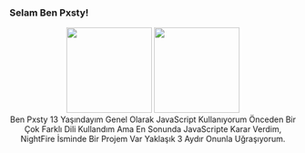 ### Selam Ben Pxsty!
<div align = "center">
<img src = "https://github-readme-stats.vercel.app/api?username=pxsty0&show_icons=true&theme=tokyonight" width = "% 100" height = "150px" />
<img src = "https://github-readme-stats.vercel.app/api/top-langs/?username=pxsty0&layout=compact&theme=tokyonight" width = "% 100" height = "150px"  />
  <br> 
  Ben Pxsty 13 Yaşındayım Genel Olarak JavaScript Kullanıyorum Önceden Bir Çok Farklı Dili Kullandım Ama En Sonunda JavaScripte Karar Verdim, NightFire İsminde Bir Projem Var Yaklaşık 3 Aydır Onunla Uğraşıyorum.
</div>
